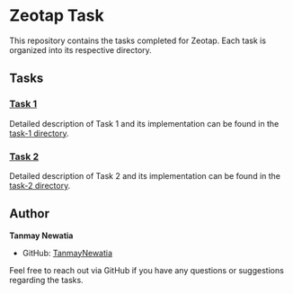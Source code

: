 # Zeotap Task

This repository contains the tasks completed for Zeotap. Each task is organized into its respective directory.

## Tasks

### [Task 1](https://github.com/TanmayNewatia/zeotap-task/tree/main/task-1)

Detailed description of Task 1 and its implementation can be found in the [task-1 directory](https://github.com/TanmayNewatia/zeotap-task/tree/main/task-1).

### [Task 2](https://github.com/TanmayNewatia/zeotap-task/tree/main/task-2)

Detailed description of Task 2 and its implementation can be found in the [task-2 directory](https://github.com/TanmayNewatia/zeotap-task/tree/main/task-2).

## Author

**Tanmay Newatia**

- GitHub: [TanmayNewatia](https://www.github.com/TanmayNewatia)

Feel free to reach out via GitHub if you have any questions or suggestions regarding the tasks.
